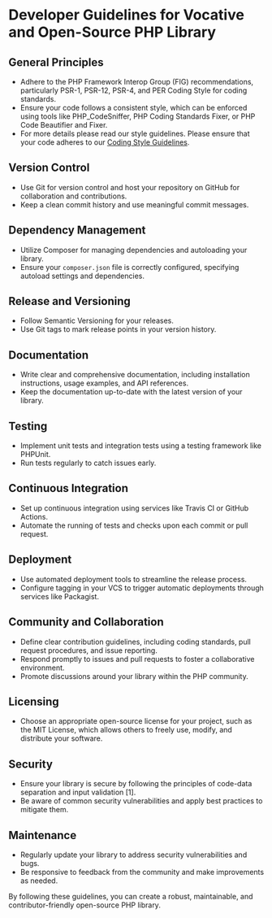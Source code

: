 # Developer Guidelines for Vocative and Open-Source PHP Library

## General Principles

- Adhere to the PHP Framework Interop Group (FIG) recommendations, particularly PSR-1, PSR-12, PSR-4, and PER Coding Style for coding standards.
- Ensure your code follows a consistent style, which can be enforced using tools like PHP_CodeSniffer, PHP Coding Standards Fixer, or PHP Code Beautifier and Fixer.
- For more details please read our style guidelines. Please ensure that your code adheres to our [Coding Style Guidelines](./CODE-STYLE.md).


## Version Control

- Use Git for version control and host your repository on GitHub for collaboration and contributions.
- Keep a clean commit history and use meaningful commit messages.

## Dependency Management

- Utilize Composer for managing dependencies and autoloading your library.
- Ensure your `composer.json` file is correctly configured, specifying autoload settings and dependencies.

## Release and Versioning

- Follow Semantic Versioning for your releases.
- Use Git tags to mark release points in your version history.

## Documentation

- Write clear and comprehensive documentation, including installation instructions, usage examples, and API references.
- Keep the documentation up-to-date with the latest version of your library.

## Testing

- Implement unit tests and integration tests using a testing framework like PHPUnit.
- Run tests regularly to catch issues early.

## Continuous Integration

- Set up continuous integration using services like Travis CI or GitHub Actions.
- Automate the running of tests and checks upon each commit or pull request.

## Deployment

- Use automated deployment tools to streamline the release process.
- Configure tagging in your VCS to trigger automatic deployments through services like Packagist.

## Community and Collaboration

- Define clear contribution guidelines, including coding standards, pull request procedures, and issue reporting.
- Respond promptly to issues and pull requests to foster a collaborative environment.
- Promote discussions around your library within the PHP community.

## Licensing

- Choose an appropriate open-source license for your project, such as the MIT License, which allows others to freely use, modify, and distribute your software.

## Security

- Ensure your library is secure by following the principles of code-data separation and input validation [1].
- Be aware of common security vulnerabilities and apply best practices to mitigate them.

## Maintenance

- Regularly update your library to address security vulnerabilities and bugs.
- Be responsive to feedback from the community and make improvements as needed.

By following these guidelines, you can create a robust, maintainable, and contributor-friendly open-source PHP library.
